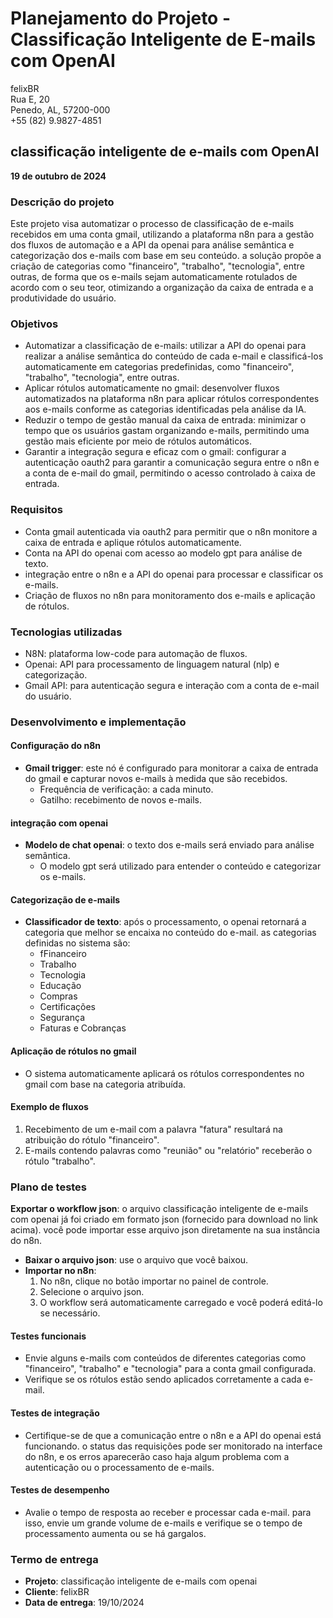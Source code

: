 # Planejamento do Projeto - Classificação Inteligente de E-mails com OpenAI

felixBR  
Rua E, 20  
Penedo, AL, 57200-000  
+55 (82) 9.9827-4851  

## classificação inteligente de e-mails com OpenAI  
**19 de outubro de 2024**  

### Descrição do projeto
Este projeto visa automatizar o processo de classificação de e-mails recebidos em uma conta gmail, utilizando a plataforma n8n para a gestão dos fluxos de automação e a API da openai para análise semântica e categorização dos e-mails com base em seu conteúdo. a solução propõe a criação de categorias como "financeiro", "trabalho", "tecnologia", entre outras, de forma que os e-mails sejam automaticamente rotulados de acordo com o seu teor, otimizando a organização da caixa de entrada e a produtividade do usuário.

### Objetivos
- Automatizar a classificação de e-mails: utilizar a API do openai para realizar a análise semântica do conteúdo de cada e-mail e classificá-los automaticamente em categorias predefinidas, como "financeiro", "trabalho", "tecnologia", entre outras.
- Aplicar rótulos automaticamente no gmail: desenvolver fluxos automatizados na plataforma n8n para aplicar rótulos correspondentes aos e-mails conforme as categorias identificadas pela análise da IA.
- Reduzir o tempo de gestão manual da caixa de entrada: minimizar o tempo que os usuários gastam organizando e-mails, permitindo uma gestão mais eficiente por meio de rótulos automáticos.
- Garantir a integração segura e eficaz com o gmail: configurar a autenticação oauth2 para garantir a comunicação segura entre o n8n e a conta de e-mail do gmail, permitindo o acesso controlado à caixa de entrada.

### Requisitos
- Conta gmail autenticada via oauth2 para permitir que o n8n monitore a caixa de entrada e aplique rótulos automaticamente.
- Conta na API do openai com acesso ao modelo gpt para análise de texto.
- integração entre o n8n e a API do openai para processar e classificar os e-mails.
- Criação de fluxos no n8n para monitoramento dos e-mails e aplicação de rótulos.

### Tecnologias utilizadas
- N8N: plataforma low-code para automação de fluxos.
- Openai: API para processamento de linguagem natural (nlp) e categorização.
- Gmail API: para autenticação segura e interação com a conta de e-mail do usuário.

### Desenvolvimento e implementação

#### Configuração do n8n
- **Gmail trigger**: este nó é configurado para monitorar a caixa de entrada do gmail e capturar novos e-mails à medida que são recebidos.
  - Frequência de verificação: a cada minuto.
  - Gatilho: recebimento de novos e-mails.

#### integração com openai
- **Modelo de chat openai**: o texto dos e-mails será enviado para análise semântica.
  - O modelo gpt será utilizado para entender o conteúdo e categorizar os e-mails.

#### Categorização de e-mails
- **Classificador de texto**: após o processamento, o openai retornará a categoria que melhor se encaixa no conteúdo do e-mail. as categorias definidas no sistema são:
  - fFinanceiro
  - Trabalho
  - Tecnologia
  - Educação
  - Compras
  - Certificações
  - Segurança
  - Faturas e Cobranças

#### Aplicação de rótulos no gmail
- O sistema automaticamente aplicará os rótulos correspondentes no gmail com base na categoria atribuída.

#### Exemplo de fluxos
1. Recebimento de um e-mail com a palavra "fatura" resultará na atribuição do rótulo "financeiro".
2. E-mails contendo palavras como "reunião" ou "relatório" receberão o rótulo "trabalho".

### Plano de testes
**Exportar o workflow json**: o arquivo classificação inteligente de e-mails com openai já foi criado em formato json (fornecido para download no link acima). você pode importar esse arquivo json diretamente na sua instância do n8n.

- **Baixar o arquivo json**: use o arquivo que você baixou.
- **Importar no n8n**:
  1. No n8n, clique no botão importar no painel de controle.
  2. Selecione o arquivo json.
  3. O workflow será automaticamente carregado e você poderá editá-lo se necessário.

#### Testes funcionais
- Envie alguns e-mails com conteúdos de diferentes categorias como "financeiro", "trabalho" e "tecnologia" para a conta gmail configurada.
- Verifique se os rótulos estão sendo aplicados corretamente a cada e-mail.

#### Testes de integração
- Certifique-se de que a comunicação entre o n8n e a API do openai está funcionando. o status das requisições pode ser monitorado na interface do n8n, e os erros aparecerão caso haja algum problema com a autenticação ou o processamento de e-mails.

#### Testes de desempenho
- Avalie o tempo de resposta ao receber e processar cada e-mail. para isso, envie um grande volume de e-mails e verifique se o tempo de processamento aumenta ou se há gargalos.

### Termo de entrega
- **Projeto**: classificação inteligente de e-mails com openai
- **Cliente**: felixBR
- **Data de entrega**: 19/10/2024
